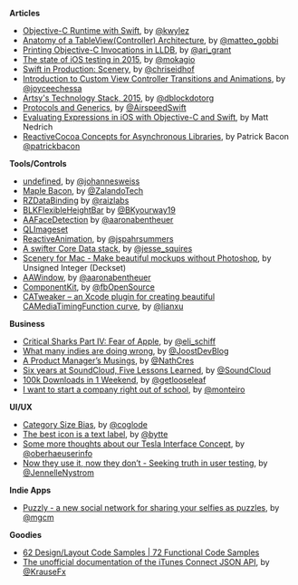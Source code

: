 **Articles**

* [Objective-C Runtime with Swift](http://blog.corywiles.com/objective-c-runtime-with-swfit), by [@kwylez](https://twitter.com/kwylez)
* [Anatomy of a TableView(Controller) Architecture](http://matteogobbi.github.io/blog/2015/03/22/anatomy-of-a-tableview-controller-architecture/), by [@matteo_gobbi](https://twitter.com/matteo_gobbi)
* [Printing Objective-C Invocations in LLDB](http://arigrant.com/blog/2014/2/18/chisels-print-invocation-command), by [@ari_grant](https://twitter.com/ari_grant)
* [The state of iOS testing in 2015](http://www.mokacoding.com/blog/ios-testing-in-2015/), by [@mokagio](https://twitter.com/mokagio)
* [Swift in Production: Scenery](http://chris.eidhof.nl/posts/scenery-launch.html), by [@chriseidhof](https://twitter.com/chriseidhof)
* [Introduction to Custom View Controller Transitions and Animations](http://www.appcoda.com/custom-view-controller-transitions-tutorial/), by [@joyceechessa](https://twitter.com/joyceechessa)
* [Artsy's Technology Stack, 2015](http://artsy.github.io/blog/2015/03/23/artsy-technology-stack-2015/), by [@dblockdotorg](https://twitter.com/dblockdotorg)
* [Protocols and Generics](http://airspeedvelocity.net/2015/03/26/protocols-and-generics-2/), by [@AirspeedSwift](https://twitter.com/AirspeedSwift)
* [Evaluating Expressions in iOS with Objective-C and Swift](http://spin.atomicobject.com/2015/03/24/evaluate-string-expressions-ios-objective-c-swift/), by Matt Nedrich 
* [ReactiveCocoa Concepts for Asynchronous Libraries](http://spin.atomicobject.com/2015/03/19/reactivecocoa-asynchronous-libraries/), by Patrick Bacon [@patrickbacon](https://twitter.com/patrickbacon)


**Tools/Controls**

* [undefined](https://github.com/weissi/swift-undefined), by [@johannesweiss](https://twitter.com/johannesweiss)
* [Maple Bacon](https://github.com/zalando/MapleBacon), by [@ZalandoTech](https://twitter.com/ZalandoTech)
* [RZDataBinding](https://github.com/Raizlabs/RZDataBinding) by [@raizlabs](https://twitter.com/raizlabs)
* [BLKFlexibleHeightBar](https://github.com/bryankeller/BLKFlexibleHeightBar) by [@BKyourway19](https://twitter.com/BKyourway19)
* [AAFaceDetection](https://github.com/aaronabentheuer/AAFaceDetection) by [@aaronabentheuer](https://twitter.com/aaronabentheuer)
* [QLImageset](https://github.com/qfish/QLImageset)
* [ReactiveAnimation](https://github.com/ReactiveCocoa/ReactiveAnimation), by [@jspahrsummers](https://twitter.com/jspahrsummers)
* [A swifter Core Data stack](https://github.com/jessesquires/JSQCoreDataKit), by [@jesse_squires](https://twitter.com/jesse_squires)
* [Scenery for Mac - Make beautiful mockups without Photoshop](http://getscenery.com), by Unsigned Integer (Deckset)
* [AAWindow](https://github.com/aaronabentheuer/AAWindow), by [@aaronabentheuer](https://twitter.com/aaronabentheuer)
* [ComponentKit](http://componentkit.org/), by [@fbOpenSource](https://twitter.com/fbOpenSource)
* [CATweaker – an Xcode plugin for creating beautiful CAMediaTimingFunction curve](https://github.com/keefo/CATweaker), by [@lianxu](https://twitter.com/lianxu)

**Business**

* [Critical Sharks Part IV: Fear of Apple](http://www.elischiff.com/blog/2015/3/24/fear-of-apple), by [@eli_schiff](https://twitter.com/eli_schiff)
* [What many indies are doing wrong](http://joostdevblog.blogspot.nl/2015/03/what-many-indies-are-doing-wrong.html), by [@JoostDevBlog](https://twitter.com/JoostDevBlog)
* [A Product Manager’s Musings](https://medium.com/@NathCres/a-product-manager-s-musings-1c2bcca20c4e), by [@NathCres](https://twitter.com/NathCres)
* [Six years at SoundCloud, Five Lessons Learned](https://medium.com/@SoundCloud/six-years-at-soundcloud-five-lessons-learned-4a7abc47431b), by [@SoundCloud](https://twitter.com/SoundCloud)
* [100k Downloads in 1 Weekend](http://blog.getlooseleaf.com/post/113969679734/100k-downloads-in-1-weekend), by [@getlooseleaf](https://twitter.com/getlooseleaf)
* [I want to start a company right out of school](https://medium.com/dear-design-student/i-want-to-start-a-company-right-out-of-school-230ee0869180), by [@monteiro](https://twitter.com/monteiro)

**UI/UX**

* [Category Size Bias](http://coglode.com/gems/category-size-bias), by [@coglode](https://twitter.com/coglode)
* [The best icon is a text label](http://thomasbyttebier.be/blog/the-best-icon-is-a-text-label), by [@bytte](https://twitter.com/bytte)
* [Some more thoughts about our Tesla Interface Concept](https://medium.com/@oberhaeuser/some-more-thoughts-about-our-tesla-interface-concept-d10fdfd8bac6), by [@oberhaeuserinfo](https://twitter.com/oberhaeuserinfo)
* [Now they use it, now they don’t - Seeking truth in user testing](https://medium.com/@jennellenystrom/now-they-use-it-now-they-don-t-e976ab505e5d), by [@JennelleNystrom](https://twitter.com/JennelleNystrom)

**Indie Apps**

* [Puzzly - a new social network for sharing your selfies as puzzles](https://itunes.apple.com/app/puzzly-turn-your-selfies-into/id961658385&mt=8), by [@mgcm](https://twitter.com/mgcm)

**Goodies**

* [62 Design/Layout Code Samples | 72 Functional Code Samples](http://ioscodesamples.com/index.html)
* [The unofficial documentation of the iTunes Connect JSON API](https://github.com/fastlane/itc-api-docs), by [@KrauseFx](https://twitter.com/krausefx)
